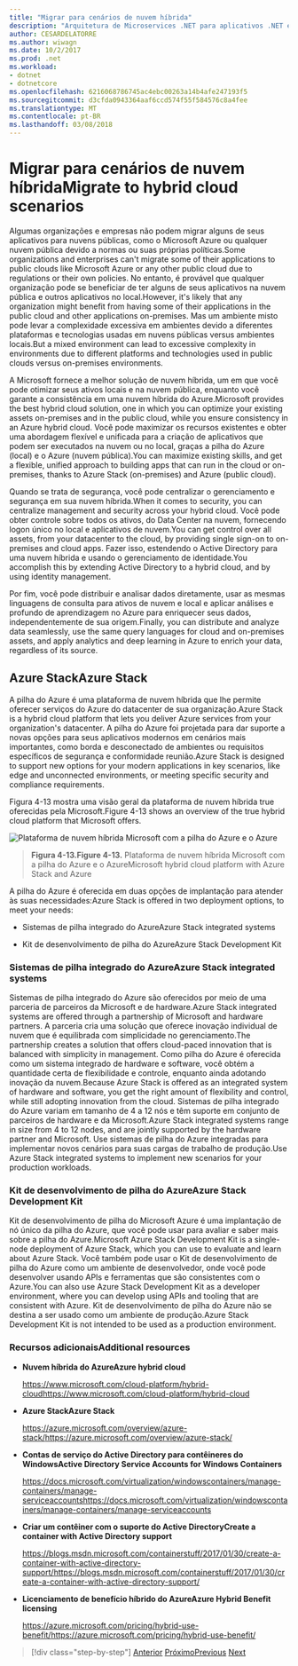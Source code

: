```yaml
---
title: "Migrar para cenários de nuvem híbrida"
description: "Arquitetura de Microservices .NET para aplicativos .NET em contêineres | Migrar para cenários de nuvem híbrida"
author: CESARDELATORRE
ms.author: wiwagn
ms.date: 10/2/2017
ms.prod: .net
ms.workload:
- dotnet
- dotnetcore
ms.openlocfilehash: 6216068786745ac4ebc00263a14b4afe247193f5
ms.sourcegitcommit: d3cfda0943364aaf6ccd574f55f584576c8a4fee
ms.translationtype: MT
ms.contentlocale: pt-BR
ms.lasthandoff: 03/08/2018
---
```

# <a name="migrate-to-hybrid-cloud-scenarios"></a><span data-ttu-id="60222-103">Migrar para cenários de nuvem híbrida</span><span class="sxs-lookup"><span data-stu-id="60222-103">Migrate to hybrid cloud scenarios</span></span>

<span data-ttu-id="60222-104">Algumas organizações e empresas não podem migrar alguns de seus aplicativos para nuvens públicas, como o Microsoft Azure ou qualquer nuvem pública devido a normas ou suas próprias políticas.</span><span class="sxs-lookup"><span data-stu-id="60222-104">Some organizations and enterprises can't migrate some of their applications to public clouds like Microsoft Azure or any other public cloud due to regulations or their own policies.</span></span> <span data-ttu-id="60222-105">No entanto, é provável que qualquer organização pode se beneficiar de ter alguns de seus aplicativos na nuvem pública e outros aplicativos no local.</span><span class="sxs-lookup"><span data-stu-id="60222-105">However, it's likely that any organization might benefit from having some of their applications in the public cloud and other applications on-premises.</span></span> <span data-ttu-id="60222-106">Mas um ambiente misto pode levar a complexidade excessiva em ambientes devido a diferentes plataformas e tecnologias usadas em nuvens públicas versus ambientes locais.</span><span class="sxs-lookup"><span data-stu-id="60222-106">But a mixed environment can lead to excessive complexity in environments due to different platforms and technologies used in public clouds versus on-premises environments.</span></span>

<span data-ttu-id="60222-107">A Microsoft fornece a melhor solução de nuvem híbrida, um em que você pode otimizar seus ativos locais e na nuvem pública, enquanto você garante a consistência em uma nuvem híbrida do Azure.</span><span class="sxs-lookup"><span data-stu-id="60222-107">Microsoft provides the best hybrid cloud solution, one in which you can optimize your existing assets on-premises and in the public cloud, while you ensure consistency in an Azure hybrid cloud.</span></span> <span data-ttu-id="60222-108">Você pode maximizar os recursos existentes e obter uma abordagem flexível e unificada para a criação de aplicativos que podem ser executados na nuvem ou no local, graças a pilha do Azure (local) e o Azure (nuvem pública).</span><span class="sxs-lookup"><span data-stu-id="60222-108">You can maximize existing skills, and get a flexible, unified approach to building apps that can run in the cloud or on-premises, thanks to Azure Stack (on-premises) and Azure (public cloud).</span></span>

<span data-ttu-id="60222-109">Quando se trata de segurança, você pode centralizar o gerenciamento e segurança em sua nuvem híbrida.</span><span class="sxs-lookup"><span data-stu-id="60222-109">When it comes to security, you can centralize management and security across your hybrid cloud.</span></span> <span data-ttu-id="60222-110">Você pode obter controle sobre todos os ativos, do Data Center na nuvem, fornecendo logon único no local e aplicativos de nuvem.</span><span class="sxs-lookup"><span data-stu-id="60222-110">You can get control over all assets, from your datacenter to the cloud, by providing single sign-on to on-premises and cloud apps.</span></span> <span data-ttu-id="60222-111">Fazer isso, estendendo o Active Directory para uma nuvem híbrida e usando o gerenciamento de identidade.</span><span class="sxs-lookup"><span data-stu-id="60222-111">You accomplish this by extending Active Directory to a hybrid cloud, and by using identity management.</span></span>

<span data-ttu-id="60222-112">Por fim, você pode distribuir e analisar dados diretamente, usar as mesmas linguagens de consulta para ativos de nuvem e local e aplicar análises e profundo de aprendizagem no Azure para enriquecer seus dados, independentemente de sua origem.</span><span class="sxs-lookup"><span data-stu-id="60222-112">Finally, you can distribute and analyze data seamlessly, use the same query languages for cloud and on-premises assets, and apply analytics and deep learning in Azure to enrich your data, regardless of its source.</span></span>

## <a name="azure-stack"></a><span data-ttu-id="60222-113">Azure Stack</span><span class="sxs-lookup"><span data-stu-id="60222-113">Azure Stack</span></span>

<span data-ttu-id="60222-114">A pilha do Azure é uma plataforma de nuvem híbrida que lhe permite oferecer serviços do Azure do datacenter de sua organização.</span><span class="sxs-lookup"><span data-stu-id="60222-114">Azure Stack is a hybrid cloud platform that lets you deliver Azure services from your organization's datacenter.</span></span> <span data-ttu-id="60222-115">A pilha do Azure foi projetada para dar suporte a novas opções para seus aplicativos modernos em cenários mais importantes, como borda e desconectado de ambientes ou requisitos específicos de segurança e conformidade reunião.</span><span class="sxs-lookup"><span data-stu-id="60222-115">Azure Stack is designed to support new options for your modern applications in key scenarios, like edge and unconnected environments, or meeting specific security and compliance requirements.</span></span>

<span data-ttu-id="60222-116">Figura 4-13 mostra uma visão geral da plataforma de nuvem híbrida true oferecidas pela Microsoft.</span><span class="sxs-lookup"><span data-stu-id="60222-116">Figure 4-13 shows an overview of the true hybrid cloud platform that Microsoft offers.</span></span>

![Plataforma de nuvem híbrida Microsoft com a pilha do Azure e o Azure](./media/image13.jpg)

> <span data-ttu-id="60222-118">**Figura 4-13.**</span><span class="sxs-lookup"><span data-stu-id="60222-118">**Figure 4-13.**</span></span> <span data-ttu-id="60222-119">Plataforma de nuvem híbrida Microsoft com a pilha do Azure e o Azure</span><span class="sxs-lookup"><span data-stu-id="60222-119">Microsoft hybrid cloud platform with Azure Stack and Azure</span></span>

<span data-ttu-id="60222-120">A pilha do Azure é oferecida em duas opções de implantação para atender às suas necessidades:</span><span class="sxs-lookup"><span data-stu-id="60222-120">Azure Stack is offered in two deployment options, to meet your needs:</span></span>

-   <span data-ttu-id="60222-121">Sistemas de pilha integrado do Azure</span><span class="sxs-lookup"><span data-stu-id="60222-121">Azure Stack integrated systems</span></span>

-   <span data-ttu-id="60222-122">Kit de desenvolvimento de pilha do Azure</span><span class="sxs-lookup"><span data-stu-id="60222-122">Azure Stack Development Kit</span></span>

### <a name="azure-stack-integrated-systems"></a><span data-ttu-id="60222-123">Sistemas de pilha integrado do Azure</span><span class="sxs-lookup"><span data-stu-id="60222-123">Azure Stack integrated systems</span></span>

<span data-ttu-id="60222-124">Sistemas de pilha integrado do Azure são oferecidos por meio de uma parceria de parceiros da Microsoft e de hardware.</span><span class="sxs-lookup"><span data-stu-id="60222-124">Azure Stack integrated systems are offered through a partnership of Microsoft and hardware partners.</span></span> <span data-ttu-id="60222-125">A parceria cria uma solução que oferece inovação individual de nuvem que é equilibrada com simplicidade no gerenciamento.</span><span class="sxs-lookup"><span data-stu-id="60222-125">The partnership creates a solution that offers cloud-paced innovation that is balanced with simplicity in management.</span></span> <span data-ttu-id="60222-126">Como pilha do Azure é oferecida como um sistema integrado de hardware e software, você obtém a quantidade certa de flexibilidade e controle, enquanto ainda adotando inovação da nuvem.</span><span class="sxs-lookup"><span data-stu-id="60222-126">Because Azure Stack is offered as an integrated system of hardware and software, you get the right amount of flexibility and control, while still adopting innovation from the cloud.</span></span> <span data-ttu-id="60222-127">Sistemas de pilha integrado do Azure variam em tamanho de 4 a 12 nós e têm suporte em conjunto de parceiros de hardware e da Microsoft.</span><span class="sxs-lookup"><span data-stu-id="60222-127">Azure Stack integrated systems range in size from 4 to 12 nodes, and are jointly supported by the hardware partner and Microsoft.</span></span> <span data-ttu-id="60222-128">Use sistemas de pilha do Azure integradas para implementar novos cenários para suas cargas de trabalho de produção.</span><span class="sxs-lookup"><span data-stu-id="60222-128">Use Azure Stack integrated systems to implement new scenarios for your production workloads.</span></span>

### <a name="azure-stack-development-kit"></a><span data-ttu-id="60222-129">Kit de desenvolvimento de pilha do Azure</span><span class="sxs-lookup"><span data-stu-id="60222-129">Azure Stack Development Kit</span></span>

<span data-ttu-id="60222-130">Kit de desenvolvimento de pilha do Microsoft Azure é uma implantação de nó único da pilha do Azure, que você pode usar para avaliar e saber mais sobre a pilha do Azure.</span><span class="sxs-lookup"><span data-stu-id="60222-130">Microsoft Azure Stack Development Kit is a single-node deployment of Azure Stack, which you can use to evaluate and learn about Azure Stack.</span></span> <span data-ttu-id="60222-131">Você também pode usar o Kit de desenvolvimento de pilha do Azure como um ambiente de desenvolvedor, onde você pode desenvolver usando APIs e ferramentas que são consistentes com o Azure.</span><span class="sxs-lookup"><span data-stu-id="60222-131">You can also use Azure Stack Development Kit as a developer environment, where you can develop using APIs and tooling that are consistent with Azure.</span></span> <span data-ttu-id="60222-132">Kit de desenvolvimento de pilha do Azure não se destina a ser usado como um ambiente de produção.</span><span class="sxs-lookup"><span data-stu-id="60222-132">Azure Stack Development Kit is not intended to be used as a production environment.</span></span>

### <a name="additional-resources"></a><span data-ttu-id="60222-133">Recursos adicionais</span><span class="sxs-lookup"><span data-stu-id="60222-133">Additional resources</span></span>

-   <span data-ttu-id="60222-134">**Nuvem híbrida do Azure**</span><span class="sxs-lookup"><span data-stu-id="60222-134">**Azure hybrid cloud**</span></span>

    [<span data-ttu-id="60222-135">https://www.microsoft.com/cloud-platform/hybrid-cloud</span><span class="sxs-lookup"><span data-stu-id="60222-135">https://www.microsoft.com/cloud-platform/hybrid-cloud</span></span>](https://www.microsoft.com/cloud-platform/hybrid-cloud)

-   <span data-ttu-id="60222-136">**Azure Stack**</span><span class="sxs-lookup"><span data-stu-id="60222-136">**Azure Stack**</span></span>

    [<span data-ttu-id="60222-137">https://azure.microsoft.com/overview/azure-stack/</span><span class="sxs-lookup"><span data-stu-id="60222-137">https://azure.microsoft.com/overview/azure-stack/</span></span>](https://azure.microsoft.com/overview/azure-stack/)

-   <span data-ttu-id="60222-138">**Contas de serviço do Active Directory para contêineres do Windows**</span><span class="sxs-lookup"><span data-stu-id="60222-138">**Active Directory Service Accounts for Windows Containers**</span></span>

    [<span data-ttu-id="60222-139">https://docs.microsoft.com/virtualization/windowscontainers/manage-containers/manage-serviceaccounts</span><span class="sxs-lookup"><span data-stu-id="60222-139">https://docs.microsoft.com/virtualization/windowscontainers/manage-containers/manage-serviceaccounts</span></span>](https://docs.microsoft.com/virtualization/windowscontainers/manage-containers/manage-serviceaccounts)

-   <span data-ttu-id="60222-140">**Criar um contêiner com o suporte do Active Directory**</span><span class="sxs-lookup"><span data-stu-id="60222-140">**Create a container with Active Directory support**</span></span>

    [<span data-ttu-id="60222-141">https://blogs.msdn.microsoft.com/containerstuff/2017/01/30/create-a-container-with-active-directory-support/</span><span class="sxs-lookup"><span data-stu-id="60222-141">https://blogs.msdn.microsoft.com/containerstuff/2017/01/30/create-a-container-with-active-directory-support/</span></span>](https://blogs.msdn.microsoft.com/containerstuff/2017/01/30/create-a-container-with-active-directory-support/)

-   <span data-ttu-id="60222-142">**Licenciamento de benefício híbrido do Azure**</span><span class="sxs-lookup"><span data-stu-id="60222-142">**Azure Hybrid Benefit licensing**</span></span>

    [<span data-ttu-id="60222-143">https://azure.microsoft.com/pricing/hybrid-use-benefit/</span><span class="sxs-lookup"><span data-stu-id="60222-143">https://azure.microsoft.com/pricing/hybrid-use-benefit/</span></span>](https://azure.microsoft.com/pricing/hybrid-use-benefit/)

>[!div class="step-by-step"]
<span data-ttu-id="60222-144">[Anterior](modernize-your-apps-lifecycle-with-ci-cd-pipelines-and-devops-tools-in-the-cloud.md)
[Próximo](../walkthroughs-technical-get-started-overview.md)</span><span class="sxs-lookup"><span data-stu-id="60222-144">[Previous](modernize-your-apps-lifecycle-with-ci-cd-pipelines-and-devops-tools-in-the-cloud.md)
[Next](../walkthroughs-technical-get-started-overview.md)</span></span>
